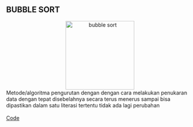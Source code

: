 <h2>BUBBLE SORT</h2>

<center><img width="185" alt="bubble sort" src="https://user-images.githubusercontent.com/98725370/155252180-2a066fac-ca3a-4e95-a1c9-6b1294be3344.png"></center>
Metode/algoritma pengurutan dengan dengan cara melakukan penukaran data dengan tepat disebelahnya secara terus menerus sampai bisa dipastikan 
dalam satu literasi tertentu tidak ada lagi perubahan
<br><br>
<a href="https://github.com/desyderian/ASD/blob/main/sorting/bubble%20sort/bubble%20sort.c">Code</a><br>


